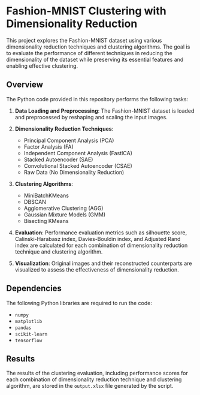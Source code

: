 # Fashion-MNIST Clustering with Dimensionality Reduction

This project explores the Fashion-MNIST dataset using various dimensionality reduction techniques and clustering algorithms. The goal is to evaluate the performance of different techniques in reducing the dimensionality of the dataset while preserving its essential features and enabling effective clustering.

## Overview

The Python code provided in this repository performs the following tasks:

1. **Data Loading and Preprocessing**: The Fashion-MNIST dataset is loaded and preprocessed by reshaping and scaling the input images.

2. **Dimensionality Reduction Techniques**:
   - Principal Component Analysis (PCA)
   - Factor Analysis (FA)
   - Independent Component Analysis (FastICA)
   - Stacked Autoencoder (SAE)
   - Convolutional Stacked Autoencoder (CSAE)
   - Raw Data (No Dimensionality Reduction)

3. **Clustering Algorithms**:
   - MiniBatchKMeans
   - DBSCAN
   - Agglomerative Clustering (AGG)
   - Gaussian Mixture Models (GMM)
   - Bisecting KMeans

4. **Evaluation**: Performance evaluation metrics such as silhouette score, Calinski-Harabasz index, Davies-Bouldin index, and Adjusted Rand index are calculated for each combination of dimensionality reduction technique and clustering algorithm.

5. **Visualization**: Original images and their reconstructed counterparts are visualized to assess the effectiveness of dimensionality reduction.

## Dependencies

The following Python libraries are required to run the code:
- `numpy`
- `matplotlib`
- `pandas`
- `scikit-learn`
- `tensorflow`

## Results

The results of the clustering evaluation, including performance scores for each combination of dimensionality reduction technique and clustering algorithm, are stored in the `output.xlsx` file generated by the script.

